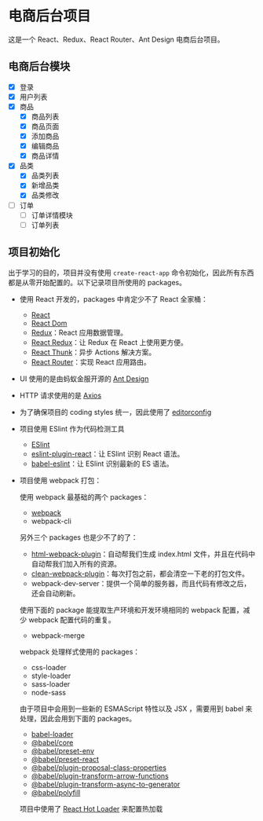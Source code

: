 # 电商后台项目

这是一个 React、Redux、React Router、Ant Design 电商后台项目。

## 电商后台模块

- [x] 登录
- [x] 用户列表
- [x] 商品
  - [x] 商品列表
  - [x] 商品页面
  - [x] 添加商品
  - [x] 编辑商品
  - [x] 商品详情
- [x] 品类
  - [x] 品类列表
  - [x] 新增品类
  - [x] 品类修改
- [ ] 订单
  - [ ] 订单详情模块
  - [ ] 订单列表

## 项目初始化

出于学习的目的，项目并没有使用 `create-react-app` 命令初始化，因此所有东西都是从零开始配置的。以下记录项目所使用的 packages。

- 使用 React 开发的，packages 中肯定少不了 React 全家桶：

  - [React](https://reactjs.org/)
  - [React Dom](https://www.npmjs.com/package/react-dom)
  - [Redux](https://redux.js.org/)：React 应用数据管理。
  - [React Redux](https://react-redux.js.org/)：让 Redux 在 React 上使用更方便。
  - [React Thunk](https://github.com/reduxjs/redux-thunk)：异步 Actions 解决方案。
  - [React Router](https://reacttraining.com/react-router/web/guides/quick-start)：实现 React 应用路由。

- UI 使用的是由蚂蚁金服开源的 [Ant Design](https://ant.design/docs/react/introduce-cn)

- HTTP 请求使用的是 [Axios](https://github.com/axios/axios)

- 为了确保项目的 coding styles 统一，因此使用了 [editorconfig](https://editorconfig.org/)

- 项目使用 ESlint 作为代码检测工具

  - [ESlint](https://eslint.org/docs/user-guide/getting-started)
  - [eslint-plugin-react](https://github.com/yannickcr/eslint-plugin-react)：让 ESlint 识别 React 语法。
  - [babel-eslint](https://github.com/babel/babel-eslint)：让 ESlint 识别最新的 ES 语法。

- 项目使用 webpack 打包：

  使用 webpack 最基础的两个 packages：

  - [webpack](https://webpack.js.org/)
  - webpack-cli

  另外三个 packages 也是少不了的了：

  - [html-webpack-plugin](https://github.com/jantimon/html-webpack-plugin/blob/master/docs/template-option.md)：自动帮我们生成 index.html 文件，并且在代码中自动帮我们加入所有的资源。
  - [clean-webpack-plugin](https://www.npmjs.com/package/clean-webpack-plugin)：每次打包之前，都会清空一下老的打包文件。
  - webpack-dev-server：提供一个简单的服务器，而且代码有修改之后，还会自动刷新。

  使用下面的 package 能提取生产环境和开发环境相同的 webpack 配置，减少 webpack 配置代码的重复。

  - webpack-merge
  
  webpack 处理样式使用的 packages：

  - css-loader
  - style-loader
  - sass-loader
  - node-sass

  由于项目中会用到一些新的 ESMAScript 特性以及 JSX ，需要用到 babel 来处理，因此会用到下面的 packages。
  
  - [babel-loader](https://webpack.js.org/loaders/babel-loader/)
  - [@babel/core](https://babeljs.io/docs/en/babel-core)
  - [@babel/preset-env](https://babeljs.io/docs/en/babel-preset-env)
  - [@babel/preset-react](https://babeljs.io/docs/en/babel-preset-react)
  - [@babel/plugin-proposal-class-properties](https://babeljs.io/docs/en/babel-plugin-proposal-class-properties)
  - [@babel/plugin-transform-arrow-functions](https://babeljs.io/docs/en/babel-plugin-transform-arrow-functions)
  - [@babel/plugin-transform-async-to-generator](https://babeljs.io/docs/en/babel-plugin-transform-async-to-generator)
  - [@babel/polyfill](https://babeljs.io/docs/en/babel-polyfill)

  项目中使用了 [React Hot Loader](https://github.com/gaearon/react-hot-loader) 来配置热加载
